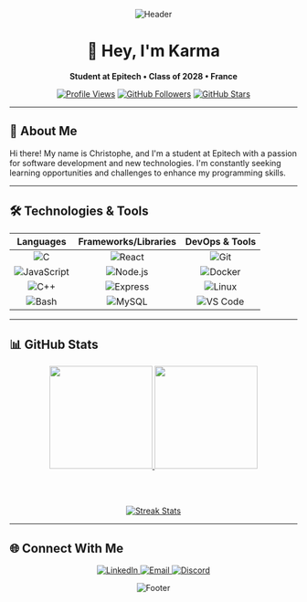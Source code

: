<div align="center">
  
![Header](https://capsule-render.vercel.app/api?type=waving&height=300&color=gradient&customColorList=20&text=Karma&section=header)
  
# 👋 Hey, I'm **Karma**
**Student at Epitech • Class of 2028 • France**

[![Profile Views](https://komarev.com/ghpvc/?username=ItsKarmaOff&color=blueviolet&style=flat-square)](https://github.com/ItsKarmaOff)
[![GitHub Followers](https://img.shields.io/github/followers/ItsKarmaOff?label=Followers&style=flat-square&color=orange)](https://github.com/ItsKarmaOff?tab=followers)
[![GitHub Stars](https://img.shields.io/github/stars/ItsKarmaOff?label=Stars&style=flat-square&color=yellow)](https://github.com/ItsKarmaOff?tab=repositories)

</div>

---

## 🚀 About Me

Hi there! My name is Christophe, and I'm a student at Epitech with a passion for software development and new technologies. I'm constantly seeking learning opportunities and challenges to enhance my programming skills.

---

## 🛠️ Technologies & Tools

<div align="center">

| **Languages** | **Frameworks/Libraries** | **DevOps & Tools** |
|:-------------:|:------------------------:|:------------------:|
| ![C](https://img.shields.io/badge/C-00599C?style=flat-square&logo=c&logoColor=white) | ![React](https://img.shields.io/badge/React-20232A?style=flat-square&logo=react&logoColor=61DAFB) | ![Git](https://img.shields.io/badge/Git-F05032?style=flat-square&logo=git&logoColor=white) |
| ![JavaScript](https://img.shields.io/badge/JavaScript-F7DF1E?style=flat-square&logo=javascript&logoColor=black) | ![Node.js](https://img.shields.io/badge/Node.js-339933?style=flat-square&logo=nodedotjs&logoColor=white) | ![Docker](https://img.shields.io/badge/Docker-2496ED?style=flat-square&logo=docker&logoColor=white) |
| ![C++](https://img.shields.io/badge/C++-00599C?style=flat-square&logo=c%2b%2b&logoColor=white) | ![Express](https://img.shields.io/badge/Express-000000?style=flat-square&logo=express&logoColor=white) | ![Linux](https://img.shields.io/badge/Linux-FCC624?style=flat-square&logo=linux&logoColor=black) |
| ![Bash](https://img.shields.io/badge/Bash-4EAA25?style=flat-square&logo=gnu-bash&logoColor=white) | ![MySQL](https://img.shields.io/badge/MySQL-4479A1?style=flat-square&logo=mysql&logoColor=white) | ![VS Code](https://img.shields.io/badge/VS_Code-007ACC?style=flat-square&logo=visual-studio-code&logoColor=white) |

</div>

---

## 📊 GitHub Stats

<div align="center">
  
  <a href="https://github.com/ItsKarmaOff">
    <img height="180em" src="https://github-readme-stats.vercel.app/api?username=ItsKarmaOff&show_icons=true&theme=tokyonight&include_all_commits=true&count_private=true&border_radius=8&hide_border=true"/>
    <img height="180em" src="https://github-readme-stats.vercel.app/api/top-langs/?username=ItsKarmaOff&layout=compact&langs_count=7&theme=tokyonight&border_radius=8&hide_border=true"/>
  </a>
  
  <br><br>
  
  <a href="https://github.com/ItsKarmaOff">
    <img src="https://github-readme-streak-stats.herokuapp.com/?user=ItsKarmaOff&theme=tokyonight&hide_border=true&border_radius=8" alt="Streak Stats"/>
  </a>
</div>

---

## 🌐 Connect With Me

<div align="center">
  <a href="https://www.linkedin.com/in/christophe-vandevoir" target="_blank">
    <img src="https://img.shields.io/badge/LinkedIn-0077B5?style=for-the-badge&logo=linkedin&logoColor=white" alt="LinkedIn"/>
  </a>
  <a href="mailto:christophe.vandevoir@epitech.eu">
    <img src="https://img.shields.io/badge/Email-D14836?style=for-the-badge&logo=gmail&logoColor=white" alt="Email"/>
  </a>
  <a href="https://discord.gg/itskarmaoff" target="_blank">
    <img src="https://img.shields.io/badge/Discord-7289DA?style=for-the-badge&logo=discord&logoColor=white" alt="Discord"/>
  </a>
</div>

<div align="center">
  
![Footer](https://capsule-render.vercel.app/api?type=waving&height=150&color=gradient&customColorList=20&section=footer)

</div>
